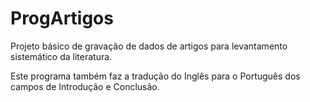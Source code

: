 # ProgArtigos

Projeto básico de gravação de dados de artigos para levantamento sistemático da literatura.

Este programa também faz a tradução do Inglês para o Português dos campos de Introdução e Conclusão.
